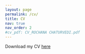 ```yaml
---
layout: page
permalink: /cv/
title: CV
nav: true
nav_order: 2
#cv_pdf: CV_ROCHANA CHATURVEDI.pdf
---
```

<object data="/assets/pdf/CV_ROCHANA CHATURVEDI.pdf" type="application/pdf" width="100%" height="800px">
  <p>Download my CV <a href="CV_ROCHANA CHATURVEDI.pdf">here</a> </p>  
</object>